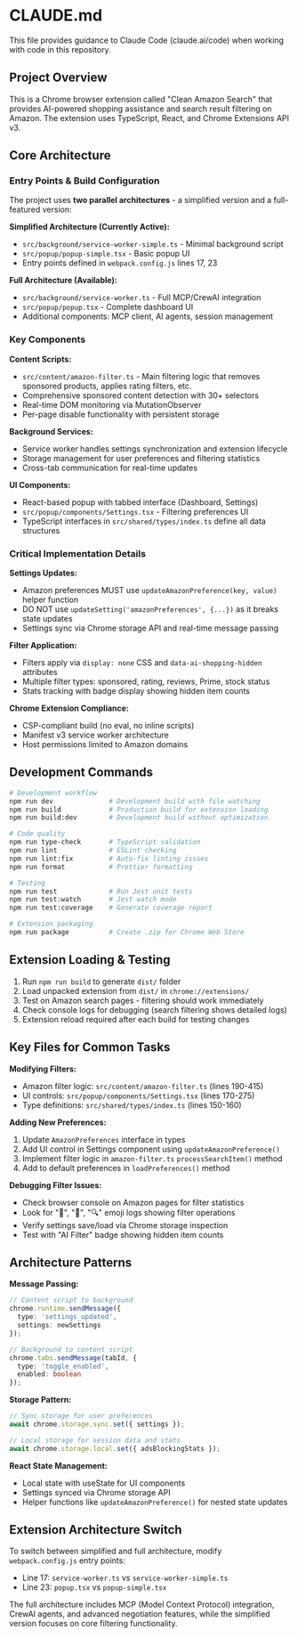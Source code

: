 # CLAUDE.md

This file provides guidance to Claude Code (claude.ai/code) when working with code in this repository.

## Project Overview

This is a Chrome browser extension called "Clean Amazon Search" that provides AI-powered shopping assistance and search result filtering on Amazon. The extension uses TypeScript, React, and Chrome Extensions API v3.

## Core Architecture

### Entry Points & Build Configuration
The project uses **two parallel architectures** - a simplified version and a full-featured version:

**Simplified Architecture (Currently Active):**
- `src/background/service-worker-simple.ts` - Minimal background script
- `src/popup/popup-simple.tsx` - Basic popup UI
- Entry points defined in `webpack.config.js` lines 17, 23

**Full Architecture (Available):**
- `src/background/service-worker.ts` - Full MCP/CrewAI integration
- `src/popup/popup.tsx` - Complete dashboard UI
- Additional components: MCP client, AI agents, session management

### Key Components

**Content Scripts:**
- `src/content/amazon-filter.ts` - Main filtering logic that removes sponsored products, applies rating filters, etc.
- Comprehensive sponsored content detection with 30+ selectors
- Real-time DOM monitoring via MutationObserver
- Per-page disable functionality with persistent storage

**Background Services:**
- Service worker handles settings synchronization and extension lifecycle
- Storage management for user preferences and filtering statistics
- Cross-tab communication for real-time updates

**UI Components:**
- React-based popup with tabbed interface (Dashboard, Settings)
- `src/popup/components/Settings.tsx` - Filtering preferences UI
- TypeScript interfaces in `src/shared/types/index.ts` define all data structures

### Critical Implementation Details

**Settings Updates:**
- Amazon preferences MUST use `updateAmazonPreference(key, value)` helper function
- DO NOT use `updateSetting('amazonPreferences', {...})` as it breaks state updates
- Settings sync via Chrome storage API and real-time message passing

**Filter Application:**
- Filters apply via `display: none` CSS and `data-ai-shopping-hidden` attributes
- Multiple filter types: sponsored, rating, reviews, Prime, stock status
- Stats tracking with badge display showing hidden item counts

**Chrome Extension Compliance:**
- CSP-compliant build (no eval, no inline scripts)
- Manifest v3 service worker architecture
- Host permissions limited to Amazon domains

## Development Commands

```bash
# Development workflow
npm run dev              # Development build with file watching
npm run build            # Production build for extension loading
npm run build:dev        # Development build without optimization

# Code quality
npm run type-check       # TypeScript validation
npm run lint             # ESLint checking
npm run lint:fix         # Auto-fix linting issues
npm run format           # Prettier formatting

# Testing
npm run test             # Run Jest unit tests
npm run test:watch       # Jest watch mode
npm run test:coverage    # Generate coverage report

# Extension packaging
npm run package          # Create .zip for Chrome Web Store
```

## Extension Loading & Testing

1. Run `npm run build` to generate `dist/` folder
2. Load unpacked extension from `dist/` in `chrome://extensions/`
3. Test on Amazon search pages - filtering should work immediately
4. Check console logs for debugging (search filtering shows detailed logs)
5. Extension reload required after each build for testing changes

## Key Files for Common Tasks

**Modifying Filters:**
- Amazon filter logic: `src/content/amazon-filter.ts` (lines 190-415)
- UI controls: `src/popup/components/Settings.tsx` (lines 170-275)
- Type definitions: `src/shared/types/index.ts` (lines 150-160)

**Adding New Preferences:**
1. Update `AmazonPreferences` interface in types
2. Add UI control in Settings component using `updateAmazonPreference()`
3. Implement filter logic in `amazon-filter.ts` `processSearchItem()` method
4. Add to default preferences in `loadPreferences()` method

**Debugging Filter Issues:**
- Check browser console on Amazon pages for filter statistics
- Look for "🔧", "🚫", "🔍" emoji logs showing filter operations
- Verify settings save/load via Chrome storage inspection
- Test with "AI Filter" badge showing hidden item counts

## Architecture Patterns

**Message Passing:**
```typescript
// Content script to background
chrome.runtime.sendMessage({
  type: 'settings_updated',
  settings: newSettings
});

// Background to content script
chrome.tabs.sendMessage(tabId, {
  type: 'toggle_enabled',
  enabled: boolean
});
```

**Storage Pattern:**
```typescript
// Sync storage for user preferences
await chrome.storage.sync.set({ settings });

// Local storage for session data and stats
await chrome.storage.local.set({ adsBlockingStats });
```

**React State Management:**
- Local state with useState for UI components
- Settings synced via Chrome storage API
- Helper functions like `updateAmazonPreference()` for nested state updates

## Extension Architecture Switch

To switch between simplified and full architecture, modify `webpack.config.js` entry points:
- Line 17: `service-worker.ts` vs `service-worker-simple.ts`
- Line 23: `popup.tsx` vs `popup-simple.tsx`

The full architecture includes MCP (Model Context Protocol) integration, CrewAI agents, and advanced negotiation features, while the simplified version focuses on core filtering functionality.